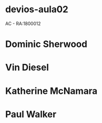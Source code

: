 # devios-aula02
AC - RA:1800012

# Dominic Sherwood
# Vin Diesel
# Katherine McNamara
# Paul Walker
